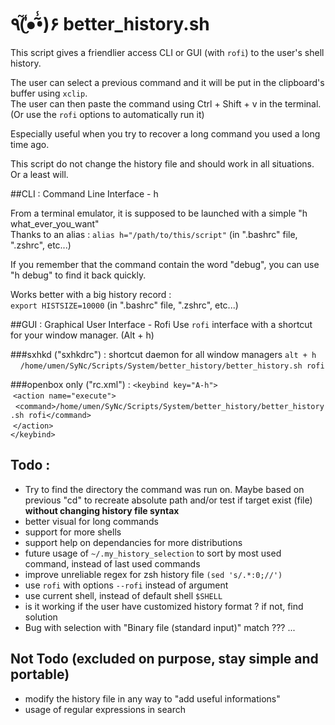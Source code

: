 # ٩(̾●̮̮̃̾•̃̾)۶ better_history.sh

This script gives a friendlier access CLI or GUI (with `rofi`) to the user's shell history.  

The user can select a previous command and it will be put in the clipboard's buffer using `xclip`.  
The user can then paste the command using Ctrl + Shift + v in the terminal. (Or use the `rofi` options to automatically run it)  

Especially useful when you try to recover a long command you used a long time ago.

This script do not change the history file and should work in all situations. Or a least will.  

##CLI : Command Line Interface - h

From a terminal emulator, it is supposed to be launched with a simple "h what_ever_you_want"  
Thanks to an alias : `alias h="/path/to/this/script"` (in ".bashrc" file, ".zshrc",  etc...)

If you remember that the command contain the word "debug", you can use "h debug" to find it back quickly.

Works better with a big history record :  
`export HISTSIZE=10000` (in ".bashrc" file, ".zshrc",  etc...)

##GUI : Graphical User Interface - Rofi
Use `rofi` interface with a shortcut for your window manager. (Alt + h)  

###sxhkd ("sxhkdrc") : shortcut daemon for all window managers
`alt + h`  
&nbsp;&nbsp;&nbsp;&nbsp;`/home/umen/SyNc/Scripts/System/better_history/better_history.sh rofi`


###openbox only ("rc.xml") :
`<keybind key="A-h">`  
&nbsp;`<action name="execute">`  
&nbsp;&nbsp;`<command>/home/umen/SyNc/Scripts/System/better_history/better_history.sh rofi</command>`  
&nbsp;`</action>`  
`</keybind>`

## Todo :
* Try to find the directory the command was run on. Maybe based on previous "cd" to recreate absolute path and/or test if target exist (file) __without changing history file syntax__
* better visual for long commands
* support for more shells
* support help on dependancies for more distributions
* future usage of `~/.my_history_selection` to sort by most used command, instead of last used commands
* improve unreliable regex for zsh history file `(sed 's/.*:0;//')`
* use `rofi` with options `--rofi` instead of argument
* use current shell, instead of default shell `$SHELL`
* is it working if the user have customized history format ? if not, find solution
* Bug with selection with "Binary file (standard input)" match ???
...

## Not Todo (excluded on purpose, stay simple and portable)
* modify the history file in any way to "add useful informations"
* usage of regular expressions in search
